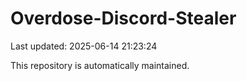 # Overdose-Discord-Stealer

Last updated: 2025-06-14 21:23:24

This repository is automatically maintained.
